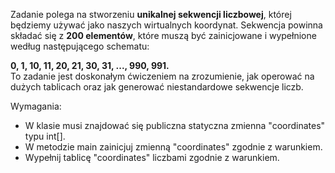 Zadanie polega na stworzeniu **unikalnej sekwencji liczbowej**, której będziemy używać
jako naszych wirtualnych koordynat.
Sekwencja powinna składać się z **200 elementów**, które muszą być zainicjowane i wypełnione według następującego
schematu:

**0, 1, 10, 11, 20, 21, 30, 31, ..., 990, 991.**\
To zadanie jest doskonałym ćwiczeniem na zrozumienie, jak operować na dużych tablicach
oraz jak generować niestandardowe sekwencje liczb.

Wymagania:

- W klasie musi znajdować się publiczna statyczna zmienna "coordinates" typu int[].
- W metodzie main zainicjuj zmienną "coordinates" zgodnie z warunkiem.
- Wypełnij tablicę "coordinates" liczbami zgodnie z warunkiem.